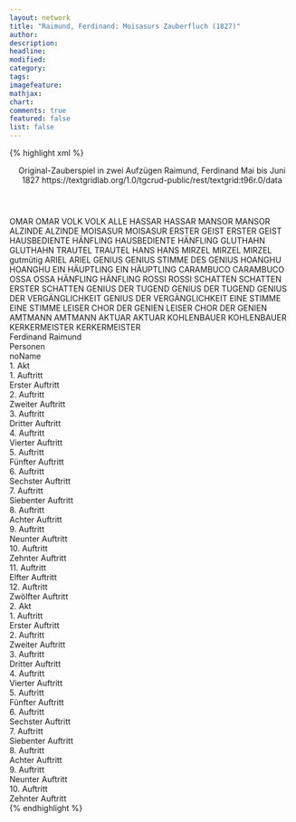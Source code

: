 ```yaml
---
layout: network
title: "Raimund, Ferdinand: Moisasurs Zauberfluch (1827)"
author:
description:
headline:
modified:
category:
tags:
imagefeature:
mathjax:
chart:
comments: true
featured: false
list: false
---
```

{% highlight xml %}
<?xml-model href="https://raw.githubusercontent.com/DLiNa/project/master/rules/lina.rnc"?><?xml-model href="https://raw.githubusercontent.com/DLiNa/project/master/rules/lina.sch"?>
<play xmlns="http://lina.digital">
  <header>
    <title>Moisasurs Zauberfluch</title>
    <subtitle>Original-Zauberspiel in zwei Aufzügen</subtitle>
    <genretitle/>
    <author>Raimund, Ferdinand</author>
    <date type="print" when="1837"/>
    <date type="premiere" when="1827"/>
    <date type="written" when="1827">Mai bis Juni 1827</date>
    <source>https://textgridlab.org/1.0/tgcrud-public/rest/textgrid:t96r.0/data</source>
  </header>
  <personae>
    <character>
      <name>OMAR</name>
      <alias xml:id="omar">
        <name>OMAR</name>
      </alias>
    </character>
    <character>
      <name>VOLK</name>
      <alias xml:id="volk">
        <name>VOLK</name>
      </alias>
      <alias xml:id="alle_volk">
        <name>ALLE</name>
      </alias>
    </character>
    <character>
      <name>HASSAR</name>
      <alias xml:id="hassar">
        <name>HASSAR</name>
      </alias>
    </character>
    <character>
      <name>MANSOR</name>
      <alias xml:id="mansor">
        <name>MANSOR</name>
      </alias>
    </character>
    <character>
      <name>ALZINDE</name>
      <alias xml:id="alzinde">
        <name>ALZINDE</name>
      </alias>
    </character>
    <character>
      <name>MOISASUR</name>
      <alias xml:id="moisasur">
        <name>MOISASUR</name>
      </alias>
    </character>
    <character>
      <name>ERSTER GEIST</name>
      <alias xml:id="erster_geist">
        <name>ERSTER GEIST</name>
      </alias>
    </character>
    <character>
      <name>HAUSBEDIENTE HÄNFLING</name>
      <alias xml:id="alle_bediente">
        <name>HAUSBEDIENTE HÄNFLING</name>
      </alias>
    </character>
    <character>
      <name>GLUTHAHN</name>
      <alias xml:id="gluthahn">
        <name>GLUTHAHN</name>
      </alias>
    </character>
    <character>
      <name>TRAUTEL</name>
      <alias xml:id="trautel">
        <name>TRAUTEL</name>
      </alias>
    </character>
    <character>
      <name>HANS</name>
      <alias xml:id="hans">
        <name>HANS</name>
      </alias>
    </character>
    <character>
      <name>MIRZEL</name>
      <alias xml:id="mirzel">
        <name>MIRZEL</name>
      </alias>
      <alias xml:id="mirzel_gutmütig">
        <name>MIRZEL gutmütig</name>
      </alias>
    </character>
    <character>
      <name>ARIEL</name>
      <alias xml:id="ariel">
        <name>ARIEL</name>
      </alias>
    </character>
    <character>
      <name>GENIUS</name>
      <alias xml:id="genius">
        <name>GENIUS</name>
      </alias>
      <alias xml:id="stimme_des_genius">
        <name>STIMME DES GENIUS</name>
      </alias>
    </character>
    <character>
      <name>HOANGHU</name>
      <alias xml:id="hoanghu">
        <name>HOANGHU</name>
      </alias>
    </character>
    <character>
      <name>EIN HÄUPTLING</name>
      <alias xml:id="ein_häuptling">
        <name>EIN HÄUPTLING</name>
      </alias>
    </character>
    <character>
      <name>CARAMBUCO</name>
      <alias xml:id="carambuco">
        <name>CARAMBUCO</name>
      </alias>
    </character>
    <character>
      <name>OSSA</name>
      <alias xml:id="ossa">
        <name>OSSA</name>
      </alias>
    </character>
    <character>
      <name>HÄNFLING</name>
      <alias xml:id="hänfling">
        <name>HÄNFLING</name>
      </alias>
    </character>
    <character>
      <name>ROSSI</name>
      <alias xml:id="rossi">
        <name>ROSSI</name>
      </alias>
    </character>
    <character>
      <name>SCHATTEN</name>
      <alias xml:id="schatten">
        <name>SCHATTEN</name>
      </alias>
      <alias xml:id="erster_schatten">
        <name>ERSTER SCHATTEN</name>
      </alias>
    </character>
    <character>
      <name>GENIUS DER TUGEND</name>
      <alias xml:id="genius_der_tugend">
        <name>GENIUS DER TUGEND</name>
      </alias>
    </character>
    <character>
      <name>GENIUS DER VERGÄNGLICHKEIT</name>
      <alias xml:id="genius_der_vergänglichkeit">
        <name>GENIUS DER VERGÄNGLICHKEIT</name>
      </alias>
    </character>
    <character>
      <name>EINE STIMME</name>
      <alias xml:id="eine_stimme">
        <name>EINE STIMME</name>
      </alias>
    </character>
    <character>
      <name>LEISER CHOR DER GENIEN</name>
      <alias xml:id="leiser_chor_der_genien">
        <name>LEISER CHOR DER GENIEN</name>
      </alias>
    </character>
    <character>
      <name>AMTMANN</name>
      <alias xml:id="amtmann">
        <name>AMTMANN</name>
      </alias>
    </character>
    <character>
      <name>AKTUAR</name>
      <alias xml:id="aktuar">
        <name>AKTUAR</name>
      </alias>
    </character>
    <character>
      <name>KOHLENBAUER</name>
      <alias xml:id="kohlenbauer">
        <name>KOHLENBAUER</name>
      </alias>
    </character>
    <character>
      <name>KERKERMEISTER</name>
      <alias xml:id="kerkermeister">
        <name>KERKERMEISTER</name>
      </alias>
    </character>
  </personae>
  <text>
    <div>
      <head>Ferdinand Raimund</head>
    </div>
    <div>
      <head>Personen</head>
      <div>
        <head>noName</head>
      </div>
    </div>
    <div>
      <head>1. Akt</head>
      <div>
        <head>1. Auftritt</head>
        <div>
          <head>Erster Auftritt</head>
          <sp who="#omar">
            <amount n="9" unit="speech_acts"/>
            <amount n="197" unit="words"/>
            <amount n="4" unit="lines"/>
            <amount n="1086" unit="chars"/>
          </sp>
          <sp who="#volk">
            <amount n="2" unit="speech_acts"/>
            <amount n="9" unit="words"/>
            <amount n="2" unit="lines"/>
            <amount n="46" unit="chars"/>
          </sp>
          <sp who="#hassar">
            <amount n="4" unit="speech_acts"/>
            <amount n="62" unit="words"/>
            <amount n="3" unit="lines"/>
            <amount n="350" unit="chars"/>
          </sp>
          <sp who="#mansor">
            <amount n="6" unit="speech_acts"/>
            <amount n="207" unit="words"/>
            <amount n="3" unit="lines"/>
            <amount n="1157" unit="chars"/>
          </sp>
        </div>
      </div>
      <div>
        <head>2. Auftritt</head>
        <div>
          <head>Zweiter Auftritt</head>
          <sp who="#alzinde">
            <amount n="7" unit="speech_acts"/>
            <amount n="302" unit="words"/>
            <amount n="2" unit="lines"/>
            <amount n="1694" unit="chars"/>
          </sp>
          <sp who="#mansor">
            <amount n="1" unit="speech_acts"/>
            <amount n="24" unit="words"/>
            <amount n="142" unit="chars"/>
          </sp>
          <sp who="#omar">
            <amount n="1" unit="speech_acts"/>
            <amount n="127" unit="words"/>
            <amount n="742" unit="chars"/>
          </sp>
          <sp who="#alle_volk">
            <amount n="1" unit="speech_acts"/>
            <amount n="9" unit="words"/>
            <amount n="1" unit="lines"/>
            <amount n="41" unit="chars"/>
          </sp>
          <sp who="#moisasur">
            <amount n="6" unit="speech_acts"/>
            <amount n="479" unit="words"/>
            <amount n="1" unit="lines"/>
            <amount n="2743" unit="chars"/>
          </sp>
          <sp who="#erster_geist">
            <amount n="1" unit="speech_acts"/>
            <amount n="52" unit="words"/>
            <amount n="282" unit="chars"/>
          </sp>
        </div>
      </div>
      <div>
        <head>3. Auftritt</head>
        <div>
          <head>Dritter Auftritt</head>
          <sp who="#gluthahn">
            <amount n="1" unit="speech_acts"/>
            <amount n="294" unit="words"/>
            <amount n="32" unit="lines"/>
            <amount n="1461" unit="chars"/>
          </sp>
        </div>
      </div>
      <div>
        <head>4. Auftritt</head>
        <div>
          <head>Vierter Auftritt</head>
          <sp who="#trautel">
            <amount n="25" unit="speech_acts"/>
            <amount n="206" unit="words"/>
            <amount n="23" unit="lines"/>
            <amount n="1015" unit="chars"/>
          </sp>
          <sp who="#gluthahn">
            <amount n="25" unit="speech_acts"/>
            <amount n="551" unit="words"/>
            <amount n="19" unit="lines"/>
            <amount n="2876" unit="chars"/>
          </sp>
        </div>
      </div>
      <div>
        <head>5. Auftritt</head>
        <div>
          <head>Fünfter Auftritt</head>
          <sp who="#alzinde">
            <amount n="1" unit="speech_acts"/>
            <amount n="261" unit="words"/>
            <amount n="1525" unit="chars"/>
          </sp>
        </div>
      </div>
      <div>
        <head>6. Auftritt</head>
        <div>
          <head>Sechster Auftritt</head>
          <sp who="#gluthahn">
            <amount n="10" unit="speech_acts"/>
            <amount n="254" unit="words"/>
            <amount n="4" unit="lines"/>
            <amount n="1326" unit="chars"/>
          </sp>
          <sp who="#alzinde">
            <amount n="10" unit="speech_acts"/>
            <amount n="534" unit="words"/>
            <amount n="15" unit="lines"/>
            <amount n="2968" unit="chars"/>
          </sp>
        </div>
      </div>
      <div>
        <head>7. Auftritt</head>
        <div>
          <head>Siebenter Auftritt</head>
          <sp who="#hans">
            <amount n="33" unit="speech_acts"/>
            <amount n="714" unit="words"/>
            <amount n="44" unit="lines"/>
            <amount n="3689" unit="chars"/>
          </sp>
          <sp who="#mirzel">
            <amount n="31" unit="speech_acts"/>
            <amount n="626" unit="words"/>
            <amount n="39" unit="lines"/>
            <amount n="3283" unit="chars"/>
          </sp>
          <sp who="#alzinde">
            <amount n="16" unit="speech_acts"/>
            <amount n="290" unit="words"/>
            <amount n="12" unit="lines"/>
            <amount n="1585" unit="chars"/>
          </sp>
          <sp who="#gluthahn">
            <amount n="1" unit="speech_acts"/>
            <amount n="15" unit="words"/>
            <amount n="1" unit="lines"/>
            <amount n="67" unit="chars"/>
          </sp>
          <sp who="#hans #mirzel">
            <amount n="3" unit="speech_acts"/>
            <amount n="34" unit="words"/>
            <amount n="7" unit="lines"/>
            <amount n="191" unit="chars"/>
          </sp>
        </div>
      </div>
      <div>
        <head>8. Auftritt</head>
        <div>
          <head>Achter Auftritt</head>
          <sp who="#gluthahn">
            <amount n="1" unit="speech_acts"/>
            <amount n="237" unit="words"/>
            <amount n="1250" unit="chars"/>
          </sp>
        </div>
      </div>
      <div>
        <head>9. Auftritt</head>
        <div>
          <head>Neunter Auftritt</head>
          <sp who="#trautel">
            <amount n="8" unit="speech_acts"/>
            <amount n="174" unit="words"/>
            <amount n="7" unit="lines"/>
            <amount n="921" unit="chars"/>
          </sp>
          <sp who="#gluthahn">
            <amount n="14" unit="speech_acts"/>
            <amount n="568" unit="words"/>
            <amount n="6" unit="lines"/>
            <amount n="3053" unit="chars"/>
          </sp>
          <sp who="#alzinde">
            <amount n="7" unit="speech_acts"/>
            <amount n="173" unit="words"/>
            <amount n="5" unit="lines"/>
            <amount n="890" unit="chars"/>
          </sp>
        </div>
      </div>
      <div>
        <head>10. Auftritt</head>
        <div>
          <head>Zehnter Auftritt</head>
          <sp who="#ariel">
            <amount n="1" unit="speech_acts"/>
            <amount n="94" unit="words"/>
            <amount n="16" unit="lines"/>
            <amount n="566" unit="chars"/>
          </sp>
          <sp who="#genius">
            <amount n="1" unit="speech_acts"/>
            <amount n="296" unit="words"/>
            <amount n="49" unit="lines"/>
            <amount n="1579" unit="chars"/>
          </sp>
        </div>
      </div>
      <div>
        <head>11. Auftritt</head>
        <div>
          <head>Elfter Auftritt</head>
          <sp who="#genius">
            <amount n="2" unit="speech_acts"/>
            <amount n="82" unit="words"/>
            <amount n="12" unit="lines"/>
            <amount n="451" unit="chars"/>
          </sp>
          <sp who="#hoanghu">
            <amount n="2" unit="speech_acts"/>
            <amount n="258" unit="words"/>
            <amount n="1515" unit="chars"/>
          </sp>
          <sp who="#ein_häuptling">
            <amount n="1" unit="speech_acts"/>
            <amount n="6" unit="words"/>
            <amount n="1" unit="lines"/>
            <amount n="31" unit="chars"/>
          </sp>
        </div>
      </div>
      <div>
        <head>12. Auftritt</head>
        <div>
          <head>Zwölfter Auftritt</head>
          <sp who="#carambuco">
            <amount n="12" unit="speech_acts"/>
            <amount n="535" unit="words"/>
            <amount n="6" unit="lines"/>
            <amount n="2889" unit="chars"/>
          </sp>
          <sp who="#ossa">
            <amount n="8" unit="speech_acts"/>
            <amount n="94" unit="words"/>
            <amount n="7" unit="lines"/>
            <amount n="482" unit="chars"/>
          </sp>
          <sp who="#stimme_des_genius">
            <amount n="1" unit="speech_acts"/>
            <amount n="10" unit="words"/>
            <amount n="1" unit="lines"/>
            <amount n="58" unit="chars"/>
          </sp>
          <sp who="#hoanghu">
            <amount n="5" unit="speech_acts"/>
            <amount n="194" unit="words"/>
            <amount n="3" unit="lines"/>
            <amount n="1040" unit="chars"/>
          </sp>
          <sp who="#genius">
            <amount n="4" unit="speech_acts"/>
            <amount n="237" unit="words"/>
            <amount n="21" unit="lines"/>
            <amount n="1350" unit="chars"/>
          </sp>
        </div>
      </div>
    </div>
    <div>
      <head>2. Akt</head>
      <div>
        <head>1. Auftritt</head>
        <div>
          <head>Erster Auftritt</head>
          <sp who="#hänfling">
            <amount n="4" unit="speech_acts"/>
            <amount n="241" unit="words"/>
            <amount n="6" unit="lines"/>
            <amount n="1325" unit="chars"/>
          </sp>
          <sp who="#alle_bediente">
            <amount n="2" unit="speech_acts"/>
            <amount n="10" unit="words"/>
            <amount n="2" unit="lines"/>
            <amount n="54" unit="chars"/>
          </sp>
        </div>
      </div>
      <div>
        <head>2. Auftritt</head>
        <div>
          <head>Zweiter Auftritt</head>
          <sp who="#gluthahn">
            <amount n="10" unit="speech_acts"/>
            <amount n="267" unit="words"/>
            <amount n="5" unit="lines"/>
            <amount n="1357" unit="chars"/>
          </sp>
          <sp who="#alzinde">
            <amount n="5" unit="speech_acts"/>
            <amount n="63" unit="words"/>
            <amount n="4" unit="lines"/>
            <amount n="328" unit="chars"/>
          </sp>
          <sp who="#hänfling">
            <amount n="8" unit="speech_acts"/>
            <amount n="168" unit="words"/>
            <amount n="6" unit="lines"/>
            <amount n="854" unit="chars"/>
          </sp>
        </div>
      </div>
      <div>
        <head>3. Auftritt</head>
        <div>
          <head>Dritter Auftritt</head>
          <sp who="#rossi">
            <amount n="15" unit="speech_acts"/>
            <amount n="178" unit="words"/>
            <amount n="13" unit="lines"/>
            <amount n="949" unit="chars"/>
          </sp>
          <sp who="#gluthahn">
            <amount n="13" unit="speech_acts"/>
            <amount n="464" unit="words"/>
            <amount n="4" unit="lines"/>
            <amount n="2452" unit="chars"/>
          </sp>
          <sp who="#alzinde">
            <amount n="6" unit="speech_acts"/>
            <amount n="218" unit="words"/>
            <amount n="4" unit="lines"/>
            <amount n="1171" unit="chars"/>
          </sp>
        </div>
      </div>
      <div>
        <head>4. Auftritt</head>
        <div>
          <head>Vierter Auftritt</head>
          <sp who="#genius">
            <amount n="2" unit="speech_acts"/>
            <amount n="48" unit="words"/>
            <amount n="1" unit="lines"/>
            <amount n="293" unit="chars"/>
          </sp>
          <sp who="#schatten">
            <amount n="2" unit="speech_acts"/>
            <amount n="27" unit="words"/>
            <amount n="2" unit="lines"/>
            <amount n="140" unit="chars"/>
          </sp>
          <sp who="#genius_der_tugend">
            <amount n="11" unit="speech_acts"/>
            <amount n="299" unit="words"/>
            <amount n="26" unit="lines"/>
            <amount n="1633" unit="chars"/>
          </sp>
          <sp who="#erster_schatten">
            <amount n="2" unit="speech_acts"/>
            <amount n="49" unit="words"/>
            <amount n="4" unit="lines"/>
            <amount n="270" unit="chars"/>
          </sp>
          <sp who="#genius_der_vergänglichkeit">
            <amount n="7" unit="speech_acts"/>
            <amount n="154" unit="words"/>
            <amount n="26" unit="lines"/>
            <amount n="854" unit="chars"/>
          </sp>
          <sp who="#eine_stimme">
            <amount n="1" unit="speech_acts"/>
            <amount n="5" unit="words"/>
            <amount n="1" unit="lines"/>
            <amount n="39" unit="chars"/>
          </sp>
          <sp who="#leiser_chor_der_genien #genius #genius_der_tugend #genius_der_vergänglichkeit">
            <amount n="1" unit="speech_acts"/>
            <amount n="3" unit="words"/>
            <amount n="1" unit="lines"/>
            <amount n="17" unit="chars"/>
          </sp>
        </div>
      </div>
      <div>
        <head>5. Auftritt</head>
        <div>
          <head>Fünfter Auftritt</head>
          <sp who="#amtmann">
            <amount n="3" unit="speech_acts"/>
            <amount n="56" unit="words"/>
            <amount n="1" unit="lines"/>
            <amount n="346" unit="chars"/>
          </sp>
          <sp who="#rossi">
            <amount n="2" unit="speech_acts"/>
            <amount n="11" unit="words"/>
            <amount n="2" unit="lines"/>
            <amount n="70" unit="chars"/>
          </sp>
        </div>
      </div>
      <div>
        <head>6. Auftritt</head>
        <div>
          <head>Sechster Auftritt</head>
          <sp who="#amtmann">
            <amount n="9" unit="speech_acts"/>
            <amount n="93" unit="words"/>
            <amount n="8" unit="lines"/>
            <amount n="497" unit="chars"/>
          </sp>
          <sp who="#hans">
            <amount n="5" unit="speech_acts"/>
            <amount n="172" unit="words"/>
            <amount n="2" unit="lines"/>
            <amount n="889" unit="chars"/>
          </sp>
          <sp who="#mirzel">
            <amount n="4" unit="speech_acts"/>
            <amount n="258" unit="words"/>
            <amount n="1" unit="lines"/>
            <amount n="1406" unit="chars"/>
          </sp>
          <sp who="#rossi">
            <amount n="2" unit="speech_acts"/>
            <amount n="15" unit="words"/>
            <amount n="2" unit="lines"/>
            <amount n="89" unit="chars"/>
          </sp>
          <sp who="#aktuar">
            <amount n="2" unit="speech_acts"/>
            <amount n="9" unit="words"/>
            <amount n="2" unit="lines"/>
            <amount n="45" unit="chars"/>
          </sp>
        </div>
      </div>
      <div>
        <head>7. Auftritt</head>
        <div>
          <head>Siebenter Auftritt</head>
          <sp who="#gluthahn">
            <amount n="7" unit="speech_acts"/>
            <amount n="187" unit="words"/>
            <amount n="4" unit="lines"/>
            <amount n="983" unit="chars"/>
          </sp>
          <sp who="#amtmann">
            <amount n="7" unit="speech_acts"/>
            <amount n="91" unit="words"/>
            <amount n="5" unit="lines"/>
            <amount n="486" unit="chars"/>
          </sp>
          <sp who="#rossi">
            <amount n="2" unit="speech_acts"/>
            <amount n="26" unit="words"/>
            <amount n="1" unit="lines"/>
            <amount n="137" unit="chars"/>
          </sp>
          <sp who="#hans">
            <amount n="1" unit="speech_acts"/>
            <amount n="5" unit="words"/>
            <amount n="1" unit="lines"/>
            <amount n="25" unit="chars"/>
          </sp>
        </div>
      </div>
      <div>
        <head>8. Auftritt</head>
        <div>
          <head>Achter Auftritt</head>
          <sp who="#amtmann">
            <amount n="10" unit="speech_acts"/>
            <amount n="140" unit="words"/>
            <amount n="8" unit="lines"/>
            <amount n="762" unit="chars"/>
          </sp>
          <sp who="#kohlenbauer">
            <amount n="1" unit="speech_acts"/>
            <amount n="37" unit="words"/>
            <amount n="190" unit="chars"/>
          </sp>
          <sp who="#gluthahn">
            <amount n="9" unit="speech_acts"/>
            <amount n="232" unit="words"/>
            <amount n="2" unit="lines"/>
            <amount n="1273" unit="chars"/>
          </sp>
          <sp who="#rossi">
            <amount n="2" unit="speech_acts"/>
            <amount n="50" unit="words"/>
            <amount n="1" unit="lines"/>
            <amount n="274" unit="chars"/>
          </sp>
          <sp who="#hans">
            <amount n="1" unit="speech_acts"/>
            <amount n="10" unit="words"/>
            <amount n="1" unit="lines"/>
            <amount n="45" unit="chars"/>
          </sp>
        </div>
      </div>
      <div>
        <head>9. Auftritt</head>
        <div>
          <head>Neunter Auftritt</head>
          <sp who="#hans">
            <amount n="4" unit="speech_acts"/>
            <amount n="83" unit="words"/>
            <amount n="3" unit="lines"/>
            <amount n="454" unit="chars"/>
          </sp>
          <sp who="#mirzel">
            <amount n="4" unit="speech_acts"/>
            <amount n="70" unit="words"/>
            <amount n="3" unit="lines"/>
            <amount n="387" unit="chars"/>
          </sp>
          <sp who="#amtmann">
            <amount n="18" unit="speech_acts"/>
            <amount n="407" unit="words"/>
            <amount n="12" unit="lines"/>
            <amount n="2222" unit="chars"/>
          </sp>
          <sp who="#alzinde">
            <amount n="13" unit="speech_acts"/>
            <amount n="641" unit="words"/>
            <amount n="5" unit="lines"/>
            <amount n="3420" unit="chars"/>
          </sp>
          <sp who="#aktuar">
            <amount n="1" unit="speech_acts"/>
            <amount n="14" unit="words"/>
            <amount n="1" unit="lines"/>
            <amount n="63" unit="chars"/>
          </sp>
          <sp who="#rossi">
            <amount n="5" unit="speech_acts"/>
            <amount n="87" unit="words"/>
            <amount n="3" unit="lines"/>
            <amount n="477" unit="chars"/>
          </sp>
          <sp who="#mirzel_gutmütig">
            <amount n="1" unit="speech_acts"/>
            <amount n="10" unit="words"/>
            <amount n="2" unit="lines"/>
            <amount n="46" unit="chars"/>
          </sp>
        </div>
      </div>
      <div>
        <head>10. Auftritt</head>
        <div>
          <head>Zehnter Auftritt</head>
          <sp who="#kerkermeister">
            <amount n="1" unit="speech_acts"/>
            <amount n="11" unit="words"/>
            <amount n="1" unit="lines"/>
            <amount n="59" unit="chars"/>
          </sp>
          <sp who="#alzinde">
            <amount n="14" unit="speech_acts"/>
            <amount n="570" unit="words"/>
            <amount n="19" unit="lines"/>
            <amount n="3066" unit="chars"/>
          </sp>
          <sp who="#genius_der_vergänglichkeit">
            <amount n="8" unit="speech_acts"/>
            <amount n="336" unit="words"/>
            <amount n="4" unit="lines"/>
            <amount n="1927" unit="chars"/>
          </sp>
          <sp who="#hoanghu">
            <amount n="12" unit="speech_acts"/>
            <amount n="416" unit="words"/>
            <amount n="16" unit="lines"/>
            <amount n="2334" unit="chars"/>
          </sp>
          <sp who="#genius_der_tugend">
            <amount n="4" unit="speech_acts"/>
            <amount n="107" unit="words"/>
            <amount n="14" unit="lines"/>
            <amount n="556" unit="chars"/>
          </sp>
        </div>
      </div>
    </div>
  </text>
</play>
{% endhighlight %}